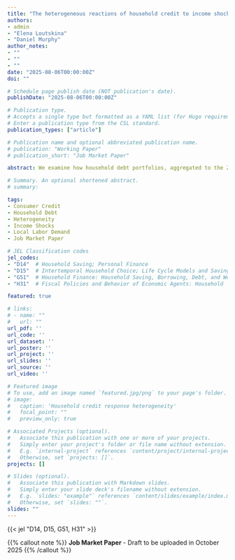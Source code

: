 ```yaml
---
title: "The heterogeneous reactions of household credit to income shocks"
authors:
- admin
- "Elena Loutskina"
- "Daniel Murphy"
author_notes:
- ""
- ""
- ""
date: "2025-08-06T00:00:00Z"
doi: ""

# Schedule page publish date (NOT publication's date).
publishDate: "2025-08-06T00:00:00Z"

# Publication type.
# Accepts a single type but formatted as a YAML list (for Hugo requirements).
# Enter a publication type from the CSL standard.
publication_types: ["article"]

# Publication name and optional abbreviated publication name.
# publication: "Working Paper"
# publication_short: "Job Market Paper"

abstract: We examine how household debt portfolios, aggregated to the ZIP code level, respond to local income shocks. Using a Bartik-style instrument for persistent income changes and a novel instrument based on shale oil discoveries for transitory shocks, we document that households, on aggregate, use positive income shocks to pay down debt. However, this aggregate response masks a stark bifurcation in financial strategy. The main point of consensus is high-interest credit card debt, which nearly all households prioritize repaying, but the divergence is most pronounced for mortgages and auto loans. Specifically, the deleveraging of total credit is driven by financially healthier households—those with high credit scores, high incomes, or low leverage—who aggressively target consumer debt via credit cards and auto loans. In contrast, financially constrained households often use the income windfall as a gateway to new auto credit, while simultaneously showing a strong propensity to pay down their largest liability, the mortgage. Our findings highlight that an income shock triggers balance-sheet repair for some and relaxes borrowing constraints for others, calling for more nuanced policy approaches that account for this deep heterogeneity.

# Summary. An optional shortened abstract.
# summary: 

tags:
- Consumer Credit
- Household Debt
- Heterogeneity
- Income Shocks
- Local Labor Demand
- Job Market Paper

# JEL Classification codes
jel_codes:
- "D14"  # Household Saving; Personal Finance
- "D15"  # Intertemporal Household Choice; Life Cycle Models and Saving
- "G51"  # Household Finance: Household Saving, Borrowing, Debt, and Wealth
- "H31"  # Fiscal Policies and Behavior of Economic Agents: Household

featured: true

# links:
# - name: ""
#   url: ""
url_pdf: ''
url_code: ''
url_dataset: ''
url_poster: ''
url_project: ''
url_slides: ''
url_source: ''
url_video: ''

# Featured image
# To use, add an image named `featured.jpg/png` to your page's folder. 
# image:
#   caption: 'Household credit response heterogeneity'
#   focal_point: ""
#   preview_only: true

# Associated Projects (optional).
#   Associate this publication with one or more of your projects.
#   Simply enter your project's folder or file name without extension.
#   E.g. `internal-project` references `content/project/internal-project/index.md`.
#   Otherwise, set `projects: []`.
projects: []

# Slides (optional).
#   Associate this publication with Markdown slides.
#   Simply enter your slide deck's filename without extension.
#   E.g. `slides: "example"` references `content/slides/example/index.md`.
#   Otherwise, set `slides: ""`.
slides: ""
---
```


{{< jel "D14, D15, G51, H31" >}}

{{% callout note %}}
**Job Market Paper** - Draft to be uploaded in October 2025
{{% /callout %}}

<!-- This research investigates how different types of households respond to income changes through their credit behavior, providing new insights into the transmission mechanisms of economic shocks and their implications for financial stability and monetary policy effectiveness.

## Key Research Questions

1. **Heterogeneity**: How do household characteristics influence credit responses to income shocks?
2. **Mechanisms**: What are the underlying mechanisms driving these differential responses?
3. **Policy Implications**: How do these findings inform financial stability and monetary policy?

## Methodology

- **Data**: Household-level credit and income data
- **Approach**: Empirical analysis of credit adjustment patterns
- **Period**: Recent years covering various economic conditions
- **Sample**: Comprehensive household sample with detailed characteristics

## Preliminary Findings

The analysis reveals significant heterogeneity in how households adjust their credit usage in response to income shocks, with important implications for understanding financial stability and the effectiveness of monetary policy transmission. -->